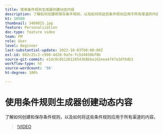 ```yaml
---
title: 使用条件规则生成器创建动态内容
description: 了解如何创建和保存条件规则，以及如何将这些条件规则应用于所有渠道的内容。
kt: 10589
thumbnail: 3409815.jpg
feature: Personalization
doc-type: feature video
team: PM
role: User
level: Beginner
last-substantial-update: 2022-10-03T00:00:00Z
exl-id: 882c25c2-c990-4d20-9afe-fc5d4030bf0b
source-git-commit: e1dc0c6b12812854368bba162eea4747a3d76db3
workflow-type: ht
source-wordcount: '56'
ht-degree: 100%

---
```


# 使用条件规则生成器创建动态内容

了解如何创建和保存条件规则，以及如何将这些条件规则应用于所有渠道的内容。

>[!VIDEO](https://video.tv.adobe.com/v/3409815?quality=12)

